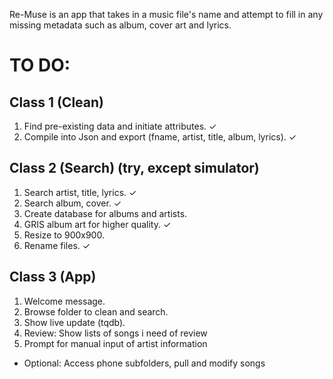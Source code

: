 Re-Muse is an app that takes in a music file's name and attempt to fill in any missing metadata such as album, cover art and lyrics. 

# TO DO:

## Class 1 (Clean)

1. Find pre-existing data and initiate attributes. ✓
2. Compile into Json and export (fname, artist, title, album, lyrics). ✓


## Class 2 (Search) (try, except simulator) 

1. Search artist, title, lyrics. ✓
2. Search album, cover. ✓
3. Create database for albums and artists.
3. GRIS album art for higher quality. ✓
4. Resize to 900x900.
5. Rename files. ✓

## Class 3 (App)

1. Welcome message.
2. Browse folder to clean and search.
3. Show live update (tqdb).
4. Review: Show lists of songs i need of review
5. Prompt for manual input of artist information

- Optional: Access phone subfolders, pull and modify songs